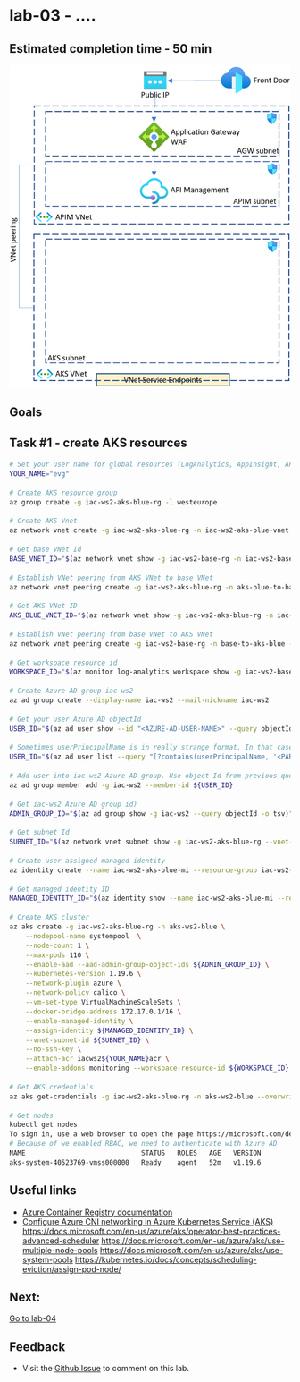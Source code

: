 # lab-03 - ....

## Estimated completion time - 50 min

![model](images/apim-agw-front-door.png)

## Goals

## Task #1 - create AKS resources

```bash
# Set your user name for global resources (LogAnalytics, AppInsight, APIM etc...)
YOUR_NAME="evg"

# Create AKS resource group
az group create -g iac-ws2-aks-blue-rg -l westeurope 

# Create AKS Vnet
az network vnet create -g iac-ws2-aks-blue-rg -n iac-ws2-aks-blue-vnet --address-prefix 10.11.0.0/16 --subnet-name aks-net --subnet-prefix 10.11.0.0/20

# Get base VNet Id
BASE_VNET_ID="$(az network vnet show -g iac-ws2-base-rg -n iac-ws2-base-vnet --query id -o tsv)"

# Establish VNet peering from AKS VNet to base VNet
az network vnet peering create -g iac-ws2-aks-blue-rg -n aks-blue-to-base --vnet-name iac-ws2-aks-blue-vnet --allow-vnet-access --allow-forwarded-traffic --remote-vnet $BASE_VNET_ID

# Get AKS VNet ID
AKS_BLUE_VNET_ID="$(az network vnet show -g iac-ws2-aks-blue-rg -n iac-ws2-aks-blue-vnet --query id -o tsv)"

# Establish VNet peering from base VNet to AKS VNet
az network vnet peering create -g iac-ws2-base-rg -n base-to-aks-blue --vnet-name iac-ws2-base-vnet --allow-vnet-access --allow-forwarded-traffic --remote-vnet $AKS_BLUE_VNET_ID

# Get workspace resource id
WORKSPACE_ID="$(az monitor log-analytics workspace show -g iac-ws2-base-rg -n iac-ws2-${YOUR_NAME}-la --query id -o tsv)"

# Create Azure AD group iac-ws2
az ad group create --display-name iac-ws2 --mail-nickname iac-ws2

# Get your user Azure AD objectId 
USER_ID="$(az ad user show --id "<AZURE-AD-USER-NAME>" --query objectId -o tsv)"

# Sometimes userPrincipalName is in really strange format. In that case, you can try to search
USER_ID="$(az ad user list --query "[?contains(userPrincipalName, '<PART-OF-USER-NAME>')].objectId" -o tsv)"

# Add user into iac-ws2 Azure AD group. Use object Id from previous query 
az ad group member add -g iac-ws2 --member-id ${USER_ID}

# Get iac-ws2 Azure AD group id)
ADMIN_GROUP_ID="$(az ad group show -g iac-ws2 --query objectId -o tsv)"

# Get subnet Id
SUBNET_ID="$(az network vnet subnet show -g iac-ws2-aks-blue-rg --vnet-name iac-ws2-aks-blue-vnet -n aks-net --query id -o tsv)"

# Create user assigned managed identity
az identity create --name iac-ws2-aks-blue-mi --resource-group iac-ws2-aks-blue-rg

# Get managed identity ID
MANAGED_IDENTITY_ID="$(az identity show --name iac-ws2-aks-blue-mi --resource-group iac-ws2-aks-blue-rg --query id -o tsv)"

# Create AKS cluster
az aks create -g iac-ws2-aks-blue-rg -n aks-ws2-blue \
    --nodepool-name systempool  \
    --node-count 1 \
    --max-pods 110 \
    --enable-aad --aad-admin-group-object-ids ${ADMIN_GROUP_ID} \
    --kubernetes-version 1.19.6 \
    --network-plugin azure \
    --network-policy calico \
    --vm-set-type VirtualMachineScaleSets \
    --docker-bridge-address 172.17.0.1/16 \
	--enable-managed-identity \
    --assign-identity ${MANAGED_IDENTITY_ID} \
    --vnet-subnet-id ${SUBNET_ID} \
    --no-ssh-key \
    --attach-acr iacws2${YOUR_NAME}acr \
    --enable-addons monitoring --workspace-resource-id ${WORKSPACE_ID}

# Get AKS credentials
az aks get-credentials -g iac-ws2-aks-blue-rg -n aks-ws2-blue --overwrite-existing

# Get nodes
kubectl get nodes
To sign in, use a web browser to open the page https://microsoft.com/devicelogin and enter the code C9HNNZ8SE to authenticate.
# Because of we enabled RBAC, we need to authenticate with Azure AD
NAME                             STATUS   ROLES   AGE   VERSION
aks-system-40523769-vmss000000   Ready    agent   52m   v1.19.6
```

## Useful links

* [Azure Container Registry documentation](https://docs.microsoft.com/en-us/azure/container-registry/?WT.mc_id=AZ-MVP-5003837)
* [Configure Azure CNI networking in Azure Kubernetes Service (AKS)](https://docs.microsoft.com/en-us/azure/aks/configure-azure-cni?WT.mc_id=AZ-MVP-5003837)
https://docs.microsoft.com/en-us/azure/aks/operator-best-practices-advanced-scheduler
https://docs.microsoft.com/en-us/azure/aks/use-multiple-node-pools
https://docs.microsoft.com/en-us/azure/aks/use-system-pools
https://kubernetes.io/docs/concepts/scheduling-eviction/assign-pod-node/


## Next: 

[Go to lab-04](../lab-04/readme.md)

## Feedback

* Visit the [Github Issue](https://github.com/evgenyb/aks-workshops/issues/xx) to comment on this lab. 